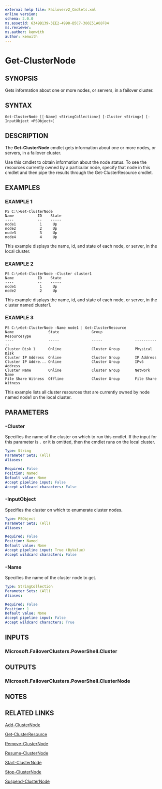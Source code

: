 ```yaml
---
external help file: Failoverv2_Cmdlets.xml
online version: 
schema: 2.0.0
ms.assetid: 6349B139-3EE2-4998-B5C7-386E51A88F84
ms.reviewer:
ms.author: kenwith
author: kenwith
---
```


# Get-ClusterNode

## SYNOPSIS
Gets information about one or more nodes, or servers, in a failover cluster.

## SYNTAX

```
Get-ClusterNode [[-Name] <StringCollection>] [-Cluster <String>] [-InputObject <PSObject>]
```

## DESCRIPTION
The **Get-ClusterNode** cmdlet gets information about one or more nodes, or servers, in a failover cluster.

Use this cmdlet to obtain information about the node status.
To see the resources currently owned by a particular node, specify that node in this cmdlet and then pipe the results through the Get-ClusterResource cmdlet.

## EXAMPLES

### EXAMPLE 1
```
PS C:\>Get-ClusterNode
Name           ID    State 
----           --    ----- 
node1           1     Up 
node2           2     Up 
node3           3     Up 
node4           4     Up
```

This example displays the name, id, and state of each node, or server, in the local cluster.

### EXAMPLE 2
```
PS C:\>Get-ClusterNode -Cluster cluster1
Name           ID    State 
----           --    ----- 
node1           1     Up 
node2           2     Up
```

This example displays the name, id, and state of each node, or server, in the cluster named cluster1.

### EXAMPLE 3
```
PS C:\>Get-ClusterNode -Name node1 | Get-ClusterResource
Name                State               Group               ResourceType 
----                -----               -----               ------------ 
Cluster Disk 1      Online              Cluster Group       Physical Disk 
Cluster IP Address  Online              Cluster Group       IP Address 
Cluster IP Addre... Online              Cluster Group       IPv6 Address 
Cluster Name        Online              Cluster Group       Network Name 
File Share Witness  Offline             Cluster Group       File Share Witness
```

This example lists all cluster resources that are currently owned by node named node1 on the local cluster.

## PARAMETERS

### -Cluster
Specifies the name of the cluster on which to run this cmdlet.
If the input for this parameter is `.` or it is omitted, then the cmdlet runs on the local cluster.

```yaml
Type: String
Parameter Sets: (All)
Aliases: 

Required: False
Position: Named
Default value: None
Accept pipeline input: False
Accept wildcard characters: False
```

### -InputObject
Specifies the cluster on which to enumerate cluster nodes.

```yaml
Type: PSObject
Parameter Sets: (All)
Aliases: 

Required: False
Position: Named
Default value: None
Accept pipeline input: True (ByValue)
Accept wildcard characters: False
```

### -Name
Specifies the name of the cluster node to get.

```yaml
Type: StringCollection
Parameter Sets: (All)
Aliases: 

Required: False
Position: 1
Default value: None
Accept pipeline input: False
Accept wildcard characters: True
```

## INPUTS

### Microsoft.FailoverClusters.PowerShell.Cluster

## OUTPUTS

### Microsoft.FailoverClusters.PowerShell.ClusterNode

## NOTES

## RELATED LINKS

[Add-ClusterNode](./Add-ClusterNode.md)

[Get-ClusterResource](./Get-ClusterResource.md)

[Remove-ClusterNode](./Remove-ClusterNode.md)

[Resume-ClusterNode](./Resume-ClusterNode.md)

[Start-ClusterNode](./Start-ClusterNode.md)

[Stop-ClusterNode](./Stop-ClusterNode.md)

[Suspend-ClusterNode](./Suspend-ClusterNode.md)

